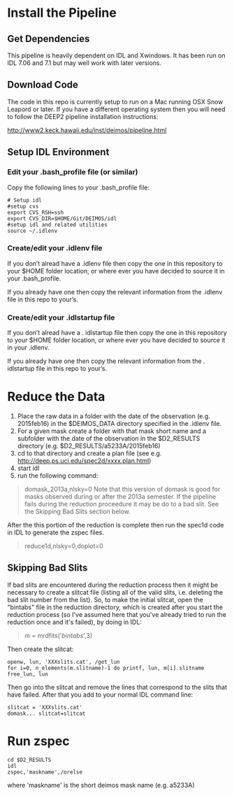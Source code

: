# Install the Pipeline
## Get Dependencies

This pipeline is heavily dependent on IDL and Xwindows. It has been run on IDL 7.06 and 7.1 but may well work with later versions.

## Download Code

The code in this repo is currently setup to run on a Mac running OSX Snow Leapord or later.  If you have a different operating system then you will need to follow the 
DEEP2 pipeline installation instructions:

http://www2.keck.hawaii.edu/inst/deimos/pipeline.html

## Setup IDL Environment

### Edit your .bash_profile file (or similar)

Copy the following lines to your .bash_profile file:

```
# Setup idl
#setup cvs
export CVS_RSH=ssh
export CVS_DIR=$HOME/Git/DEIMOS/idl
#setup idl and related utilities
source ~/.idlenv
```

### Create/edit your .idlenv file

If you don’t alread have a .idlenv file then copy the one in this repository to your $HOME folder location, or where ever you have decided to source it in your .bash_profile.

If you already have one then copy the relevant information from the .idlenv file in this repo to your’s.

### Create/edit your .idlstartup file

If you don’t alread have a . idlstartup file then copy the one in this repository to your $HOME folder location, or where ever you have decided to source it in your .idlenv.

If you already have one then copy the relevant information from the . idlstartup file in this repo to your’s.

# Reduce the Data
1. Place the raw data in a folder with the date of the observation (e.g. 2015feb16) in the $DEIMOS_DATA directory specified in the .idlenv file.
2. For a given mask create a folder with that mask short name and a subfolder with the date of the observation in the $D2_RESULTS directory (e.g. $D2_RESULTS/a5233A/2015feb16)
3. cd to that directory and create a plan file (see e.g. http://deep.ps.uci.edu/spec2d/xxxx.plan.html)
5. start idl
6. run the following command:
> domask_2013a,nlsky=0
Note that this version of domask is good for masks observed during or after the 2013a semester. If the pipeline fails during the reduction proceedure it may be do to a bad slit. See the Skipping Bad Slits section below.

After the this portion of the reduction is complete then run the spec1d code in IDL to generate the zspec files.
> reduce1d,nlsky=0,doplot=0 

## Skipping Bad Slits
If bad slits are encountered during the reduction process then it might be necessary to create a slitcat file (listing all of the valid slits, i.e. deleting the bad slit number from the list).
So, to make the initial slitcat, open the "bintabs" file in the reduction directory, which is created after you start the reduction process (so I've assumed here that you've already tried to run the reduction once and it's failed), by doing in IDL:

> m = mrdfits('*bintabs*',3)

Then create the slitcat:

```
openw, lun, 'XXXslits.cat', /get_lun
for i=0, n_elements(m.slitname)-1 do printf, lun, m[i].slitname
free_lun, lun
```

Then go into the slitcat and remove the lines that correspond to the slits that have failed. After that you add to your normal IDL command line:

```
slitcat = 'XXXslits.cat'
domask... slitcat=slitcat
```
# Run zspec
```
cd $D2_RESULTS
idl
zspec,'maskname',/orelse
```
where 'maskname' is the short deimos mask name (e.g. a5233A)
